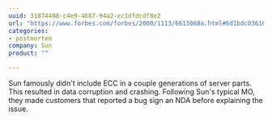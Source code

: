 ```yaml
---
uuid: 31874408-c4e9-4687-94a2-ec1dfdcdf8e2
url: "https://www.forbes.com/forbes/2000/1113/6613068a.html#6d1bdc036162"
categories:
- postmortem
company: Sun
product: ""

---
```


Sun famously didn't include ECC in a couple generations of server parts. This resulted in data corruption and crashing. Following Sun's typical MO, they made customers that reported a bug sign an NDA before explaining the issue.
